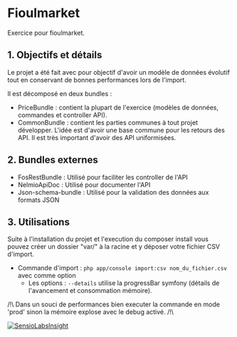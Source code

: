 # Fioulmarket
Exercice pour fioulmarket.

## 1. Objectifs et détails

Le projet a été fait avec pour objectif d'avoir un modèle de données évolutif tout en conservant de bonnes performances lors de l'import.

Il est décomposé en deux bundles :
- PriceBundle : contient la plupart de l'exercice (modèles de données, commandes et controller API).
- CommonBundle : contient les parties communes à tout projet développer. L'idée est d'avoir une base commune pour les retours des API. Il est très important d'avoir des API uniformisées. 

## 2. Bundles externes

- FosRestBundle : Utilisé pour faciliter les controller de l'API
- NelmioApiDoc : Utilisé pour documenter l'API
- Json-schema-bundle : Utilisé pour la validation des données aux formats JSON

## 3. Utilisations

Suite à l'installation du projet et l'execution du composer install vous pouvez créer un dossier "var/" à la racine et y déposer votre fichier CSV d'import.

- Commande d'import : `php app/console import:csv nom_du_fichier.csv` avec comme option
    - Les options : `--details` utilise la progressBar symfony (détails de l'avancement et consommation mémoire).
    
/!\ Dans un souci de performances bien executer la commande en mode 'prod' sinon la mémoire explose avec le debug activé. /!\

[![SensioLabsInsight](https://insight.sensiolabs.com/projects/018643f7-f772-44e8-a922-e1f6a7657b09/big.png)](https://insight.sensiolabs.com/projects/018643f7-f772-44e8-a922-e1f6a7657b09)
